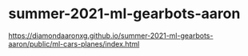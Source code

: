 # summer-2021-ml-gearbots-aaron

https://diamondaaronxg.github.io/summer-2021-ml-gearbots-aaron/public/ml-cars-planes/index.html
